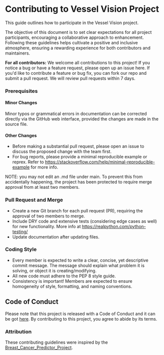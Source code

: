 # Contributing to Vessel Vision Project

This guide outlines how to participate in the Vessel Vision project.

The objective of this document is to set clear expectations for all project participants, encouraging a collaborative approach to enhancement. Following these guidelines helps cultivate a positive and inclusive atmosphere, ensuring a rewarding experience for both contributors and maintainers.

**For all contributors:** We welcome all contributions to this project! If you notice a bug or have a feature request, please open up an issue here. If you'd like to contribute a feature or bug fix, you can fork our repo and submit a pull request. We will review pull requests within 7 days.

### Prerequisites
#### Minor Changes
Minor typos or grammatical errors in documentation can be corrected directly via the GitHub web interface, provided the changes are made in the source file.

#### Other Changes
* Before making a substantial pull request, please open an issue to discuss the proposed change with the team first.
* For bug reports, please provide a minimal reproducible example or reprex. Refer to https://stackoverflow.com/help/minimal-reproducible-example for more info.
  
NOTE: you may not edit an .md file under main. To prevent this from accidentally happening, the project has been protected to require merge approval from at least two members.

### Pull Request and Merge
* Create a new Git branch for each pull request (PR), requiring the approval of two members to merge.
* Include DRY code and extensive tests (considering edge cases as well) for new functionality. More info at https://realpython.com/python-testing/
* Update documentation after updating files.  

### Coding Style
* Every member is expected to write a clear, concise, yet descriptive commit message. The message should explain what problem it is solving, or object it is creating/modifying.
* All new code must adhere to the PEP 8 style guide.
* Consistency is important! Members are expected to ensure homogeneity of style, formatting, and naming conventions.

## Code of Conduct
Please note that this project is released with a Code of Conduct and it can be got [here](https://github.com/UBC-MDS/DSCI-532_2025_5_vessel-vision/blob/main/CODE_OF_CONDUCT.md). By contributing to this project, you agree to abide by its terms.

### Attribution
These contributing guidelines were inspired by the [Breast_Cancer_Predictor_Project](https://github.com/ttimbers/breast_cancer_predictor).

